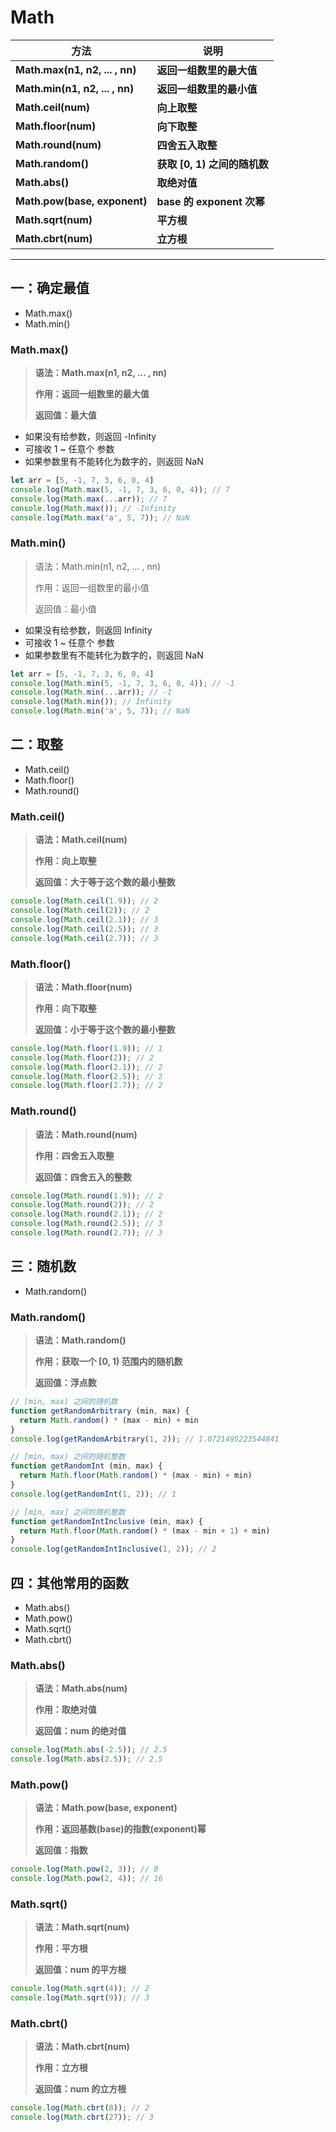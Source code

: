 # Math

| **方法**                       | **说明**                     |
| ------------------------------ | ---------------------------- |
| **Math.max(n1, n2, ... , nn)** | **返回一组数里的最大值**     |
| **Math.min(n1, n2, ... , nn)** | **返回一组数里的最小值**     |
| **Math.ceil(num)**             | **向上取整**                 |
| **Math.floor(num)**            | **向下取整**                 |
| **Math.round(num)**            | **四舍五入取整**             |
| **Math.random()**              | **获取 [0, 1) 之间的随机数** |
| **Math.abs()**                 | **取绝对值**                 |
| **Math.pow(base, exponent)**   | **base 的 exponent 次幂**    |
| **Math.sqrt(num)**             | **平方根**                   |
| **Math.cbrt(num)**             | **立方根**                   |

------

## 一：确定最值

- Math.max()
- Math.min()

### Math.max()

> **语法：Math.max(n1, n2, ... , nn)**
>
> **作用：返回一组数里的最大值**
>
> **返回值：最大值**

- 如果没有给参数，则返回 -Infinity
- 可接收 1 ~ 任意个 参数
- 如果参数里有不能转化为数字的，则返回 NaN

```javascript
let arr = [5, -1, 7, 3, 6, 0, 4]
console.log(Math.max(5, -1, 7, 3, 6, 0, 4)); // 7
console.log(Math.max(...arr)); // 7
console.log(Math.max()); // -Infinity
console.log(Math.max('a', 5, 7)); // NaN
```

### Math.min()

> 语法：Math.min(n1, n2, ... , nn)
>
> 作用：返回一组数里的最小值
>
> 返回值：最小值

- 如果没有给参数，则返回 Infinity
- 可接收 1 ~ 任意个 参数
- 如果参数里有不能转化为数字的，则返回 NaN

```javascript
let arr = [5, -1, 7, 3, 6, 0, 4]
console.log(Math.min(5, -1, 7, 3, 6, 0, 4)); // -1      
console.log(Math.min(...arr)); // -1      
console.log(Math.min()); // Infinity
console.log(Math.min('a', 5, 7)); // NaN
```

## 二：取整

- Math.ceil()
- Math.floor()
- Math.round()

### Math.ceil()

> **语法：Math.ceil(num)**
>
> **作用：向上取整**
>
> **返回值：大于等于这个数的最小整数**

```javascript
console.log(Math.ceil(1.9)); // 2
console.log(Math.ceil(2)); // 2
console.log(Math.ceil(2.1)); // 3
console.log(Math.ceil(2.5)); // 3
console.log(Math.ceil(2.7)); // 3
```

### Math.floor()

> **语法：Math.floor(num)**
>
> **作用：向下取整**
>
> **返回值：小于等于这个数的最小整数**

```javascript
console.log(Math.floor(1.9)); // 1
console.log(Math.floor(2)); // 2
console.log(Math.floor(2.1)); // 2
console.log(Math.floor(2.5)); // 2
console.log(Math.floor(2.7)); // 2
```

### Math.round()

> **语法：Math.round(num)**
>
> **作用：四舍五入取整**
>
> **返回值：四舍五入的整数**

```javascript
console.log(Math.round(1.9)); // 2
console.log(Math.round(2)); // 2
console.log(Math.round(2.1)); // 2
console.log(Math.round(2.5)); // 3
console.log(Math.round(2.7)); // 3
```

## 三：随机数

- Math.random()

### Math.random()

> **语法：Math.random()**
>
> **作用：获取一个 [0, 1) 范围内的随机数**
>
> **返回值：浮点数**

```javascript
// [min, max) 之间的随机数
function getRandomArbitrary (min, max) {
  return Math.random() * (max - min) + min
}
console.log(getRandomArbitrary(1, 2)); // 1.0721495223544841
```

```javascript
// [min, max) 之间的随机整数
function getRandomInt (min, max) {
  return Math.floor(Math.random() * (max - min) + min)
}
console.log(getRandomInt(1, 2)); // 1
```

```javascript
// [min, max] 之间的随机整数
function getRandomIntInclusive (min, max) {
  return Math.floor(Math.random() * (max - min + 1) + min)
}
console.log(getRandomIntInclusive(1, 2)); // 2
```

## 四：其他常用的函数

- Math.abs()
- Math.pow()
- Math.sqrt()
- Math.cbrt()

### Math.abs()

> **语法：Math.abs(num)**
>
> **作用：取绝对值**
>
> **返回值：num 的绝对值**

```javascript
console.log(Math.abs(-2.5)); // 2.5
console.log(Math.abs(2.5)); // 2.5
```

### Math.pow()

> **语法：Math.pow(base, exponent)**
>
> **作用：返回基数(base)的指数(exponent)幂**
>
> **返回值：指数**

```javascript
console.log(Math.pow(2, 3)); // 8 
console.log(Math.pow(2, 4)); // 16
```

### Math.sqrt()

> **语法：Math.sqrt(num)**
>
> **作用：平方根**
>
> **返回值：num 的平方根**

```javascript
console.log(Math.sqrt(4)); // 2
console.log(Math.sqrt(9)); // 3
```

### Math.cbrt()

> **语法：Math.cbrt(num)**
>
> **作用：立方根**
>
> **返回值：num 的立方根**

```javascript
console.log(Math.cbrt(8)); // 2
console.log(Math.cbrt(27)); // 3
```

